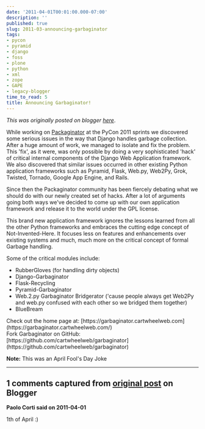 ```yaml
---
date: '2011-04-01T00:01:00.000-07:00'
description: ''
published: true
slug: 2011-03-announcing-garbaginator
tags:
- pycon
- pyramid
- django
- foss
- plone
- python
- xml
- zope
- GAPE
- legacy-blogger
time_to_read: 5
title: Announcing Garbaginator!
---
```


*This was originally posted on blogger [here](https://pydanny.blogspot.com/2011/03/announcing-garbaginator.html)*.

While working on [Packaginator](https://github.com/cartwheelweb/packaginator) at the PyCon 2011 sprints we discovered some serious issues in the way that Django handles garbage collection. After a huge amount of work, we managed to isolate and fix the problem. This 'fix', as it were, was only possible by doing a very sophisticated 'hack' of critical internal components of the Django Web Application framework. We also discovered that similar issues occurred in other existing Python application frameworks such as Pyramid, Flask, Web.py, Web2Py, Grok, Twisted, Tornado, Google App Engine, and Rails.

Since then the Packaginator community has been fiercely debating what we should do with our newly created set of hacks. After a lot of arguments going both ways we've decided to come up with our own application framework and release it to the world under the GPL license.

This brand new application framework ignores the lessons learned from all the other Python frameworks and embraces the cutting edge concept of Not-Invented-Here. It focuses less on features and enhancements over existing systems and much, much more on the critical concept of formal Garbage handling.

Some of the critical modules include:


- RubberGloves (for handling dirty objects)
- Django-Garbaginator
- Flask-Recycling
- Pyramid-Garbaginator
- Web.2.py Garbaginator Bridgerator ('cause people always get Web2Py and web.py confused with each other so we bridged them together)
- BlueBream

<div>Check out the home page at: [https://garbaginator.cartwheelweb.com](https://garbaginator.cartwheelweb.com/)</div>Fork Garbaginator on GitHub: [https://github.com/cartwheelweb/garbaginator](https://github.com/cartwheelweb/garbaginator)

<b>Note:</b> This was an April Fool's Day Joke
<ul></ul>

---

## 1 comments captured from [original post](https://pydanny.blogspot.com/2011/03/announcing-garbaginator.html) on Blogger

**Paolo Corti said on 2011-04-01**

1th of April :)

